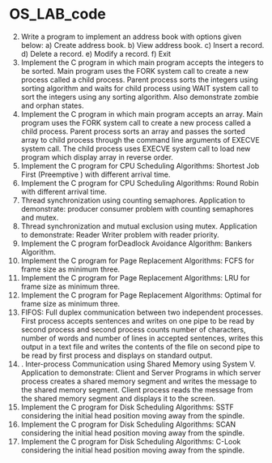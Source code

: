 # OS_LAB_code

2. Write a program to implement an address book with options given below: a) Create 
address book. b) View address book. c) Insert a record. d) Delete a record. e) Modify 
a record. f) Exit 
3. Implement the C program in which main program accepts the integers to be sorted. 
Main program uses the FORK system call to create a new process called a child 
process. Parent process sorts the integers using sorting algorithm and waits for child 
process using WAIT system call to sort the integers using any sorting algorithm. Also 
demonstrate zombie and orphan states. 
4. Implement the C program in which main program accepts an array. Main program 
uses the FORK system call to create a new process called a child process. Parent 
process sorts an array and passes the sorted array to child process through the 
command line arguments of EXECVE system call. The child process uses EXECVE 
system call to load new program which display array in reverse order. 
5. Implement the C program for CPU Scheduling Algorithms: Shortest Job First 
(Preemptive )  with different arrival time. 
6. Implement the C program for CPU Scheduling Algorithms: Round Robin  with 
different arrival time. 
7. Thread synchronization using counting semaphores. Application to demonstrate: 
producer consumer problem with counting semaphores and mutex. 
8. Thread synchronization and mutual exclusion using mutex. Application to 
demonstrate: Reader Writer problem with reader priority. 
9. Implement the C program forDeadlock Avoidance Algorithm: Bankers Algorithm. 
10. Implement the C program for Page Replacement Algorithms: FCFS for frame size as 
minimum three. 
11. Implement the C program for Page Replacement Algorithms: LRU  for frame size as 
minimum three. 
12. Implement the C program for Page Replacement Algorithms:  Optimal  for frame size 
as minimum three. 
13. FIFOS: Full duplex communication between two independent processes. First process 
accepts sentences and writes on one pipe to be read by second process and second 
process counts number of characters, number of words and number of lines in 
accepted sentences, writes this output in a text file and writes the contents of the file 
on second pipe to be read by first process and displays on standard output. 
14. . Inter-process Communication using Shared Memory using System V. Application to 
demonstrate: Client and Server Programs in which server process creates a shared 
memory segment and writes the message to the shared memory segment. Client 
process reads the message from the shared memory segment and displays it to the 
screen. 
15. Implement the C program for Disk Scheduling Algorithms: SSTF considering the 
initial head position moving away from the spindle. 
16. Implement the C program for Disk Scheduling Algorithms: SCAN  considering the 
initial head position moving away from the spindle. 
17. Implement the C program for Disk Scheduling Algorithms: C-Look  considering the 
initial head position moving away from the spindle.
